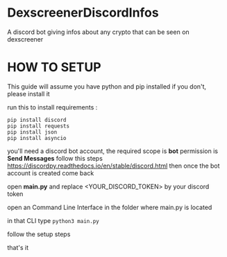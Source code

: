 # DexscreenerDiscordInfos
A discord bot giving infos about any crypto that can be seen on dexscreener


# HOW TO SETUP 

This guide will assume you have python and pip installed if you don't, please install it

run this to install requirements :
```
pip install discord
pip install requests
pip install json
pip install asyncio
```

you'll need a discord bot account, the required scope is **bot** permission is **Send Messages**
follow this steps https://discordpy.readthedocs.io/en/stable/discord.html then once the bot account is created come back

open **main.py** and replace <YOUR_DISCORD_TOKEN> by your discord token

open an Command Line Interface in the folder where main.py is located

in that CLI type `python3 main.py`

follow the setup steps

that's it
